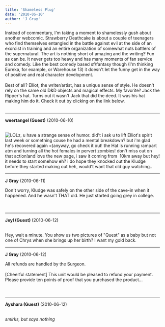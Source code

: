 ```yaml
---
title: 'Shameless Plug'
date: '2010-06-10'
author: 'J Gray'
---
```


Instead of commentary, I'm taking a moment to shamelessly gush about another webcomic. Strawberry Deathcake is about a couple of teenagers who find themselves entangled in the battle against evil at the side of an exorcist in training and an entire organization of somewhat nuts battlers of the supernatural. The art is nothing short of amazing and the writing? Fun as can be. It never gets too heavy and has many moments of fan service and comedy. Like the best comedy based sf/fantasy though (I'm thinking Eureka, for example, or Warehouse 13) it doesn't let the funny get in the way of positive and real character development.<br><br>Best of all? Elliot, the writer/artist, has a unique sense of style. He doesn't rely on the same old D&amp;D objects and magical effects. My favorite? Jack the Ripper's hat. Turns out it wasn't Jack that did the deed. It was his hat making him do it. Check it out by clicking on the link below.<br><br><a name="" target="_blank" classname="" class="" href="http://rainchildstudios.com/strawberry/"><img alt="" src="/img/strawberrybanner.jpg" vspace="" border="0" hspace=""></a><br>

---
**weertangel (Guest)** (2010-06-10)

<br><img src="/smilies/laugh.gif" alt="LOL" border="0">z, u have a strange sense of humor. did't i ask u to lift Elliot's spirit last week or something couse he had a mental breakdown? but i'm glad he's recovered again =)anyway, go check it out! the Hat is running rampart atm and turning all the hot females in pervert zombies! don't miss out on that action!and love the new page, i saw it coming from&nbsp; 10km away but hey! it needs to start somehow eh? i do hope they knocked out the Kludge before they started making out heh, would't want that old guy watching..

---
**J Gray** (2010-06-11)

Don't worry, Kludge was safely on the other side of the cave-in when it happened. And he wasn't THAT old. He just started going grey in college.<br><br><br>

---
**Jeyl (Guest)** (2010-06-12)

<br> Hey, wait a minute. You show us two pictures of "Quest" as a baby but not one of Chrys when she brings up her birth? I want my gold back.

---
**J Gray** (2010-06-12)

All refunds are handled by the Surgeon.<br><br>[Cheerful statement] This unit would be pleased to refund your payment. Please provide ten points of proof that you purchased the product...<br><br><br>

---
**Ayshara (Guest)** (2010-06-12)

<br> *smirks, but says nothing*<br>

